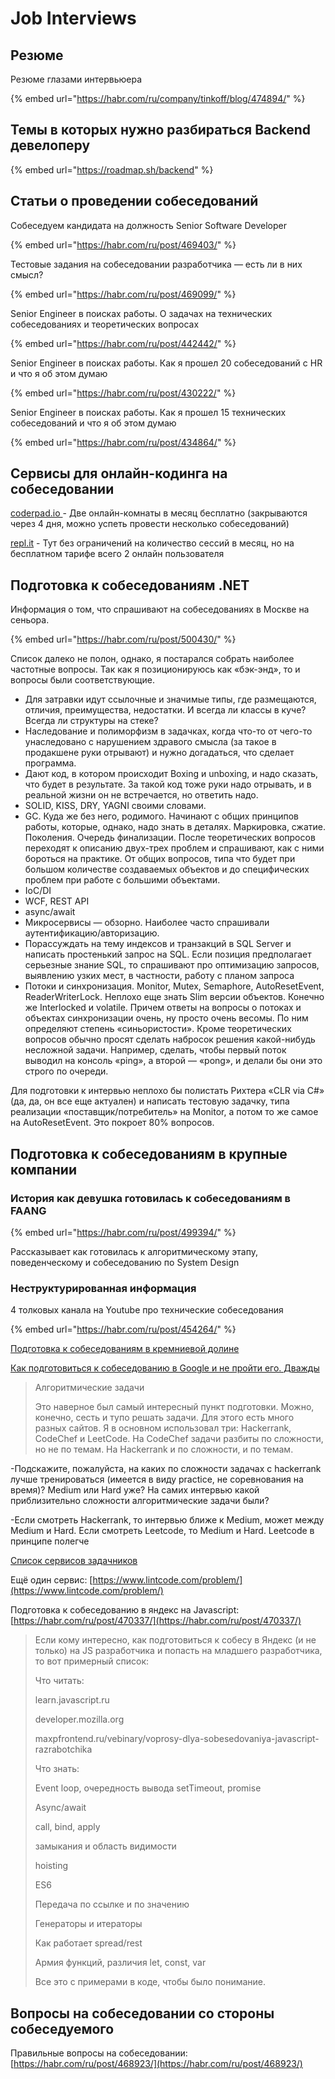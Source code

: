 # Job Interviews

## Резюме

Резюме глазами интервьюера

{% embed url="https://habr.com/ru/company/tinkoff/blog/474894/" %}

## Темы в которых нужно разбираться Backend девелоперу

{% embed url="https://roadmap.sh/backend" %}



## Статьи о проведении собеседований

Собеседуем кандидата на должность Senior Software Developer

{% embed url="https://habr.com/ru/post/469403/" %}

Тестовые задания на собеседовании разработчика — есть ли в них смысл?

{% embed url="https://habr.com/ru/post/469099/" %}

Senior Engineer в поисках работы. О задачах на технических собеседованиях и теоретических вопросах

{% embed url="https://habr.com/ru/post/442442/" %}

Senior Engineer в поисках работы. Как я прошел 20 собеседований с HR и что я об этом думаю

{% embed url="https://habr.com/ru/post/430222/" %}

Senior Engineer в поисках работы. Как я прошел 15 технических собеседований и что я об этом думаю

{% embed url="https://habr.com/ru/post/434864/" %}

## Сервисы для онлайн-кодинга на собеседовании

[coderpad.io ](https://coderpad.io/)- Две онлайн-комнаты в месяц бесплатно \(закрываются через 4 дня, можно успеть провести несколько собеседований\)

[repl.it](https://repl.it/) - Тут без ограничений на количество сессий в месяц, но на бесплатном тарифе всего 2 онлайн пользователя

## Подготовка к собеседованиям .NET

Информация о том, что спрашивают на собеседованиях в Москве на сеньора.

{% embed url="https://habr.com/ru/post/500430/" %}

 Список далеко не полон, однако, я постарался собрать наиболее частотные вопросы. Так как я позиционируюсь как «бэк-энд», то и вопросы были соответствующие.

* Для затравки идут ссылочные и значимые типы, где размещаются, отличия, преимущества, недостатки. И всегда ли классы в куче? Всегда ли структуры на стеке?
* Наследование и полиморфизм в задачках, когда что-то от чего-то унаследовано с нарушением здравого смысла \(за такое в продакшене руки отрывают\) и нужно догадаться, что сделает программа.
* Дают код, в котором происходит Boxing и unboxing, и надо сказать, что будет в результате. За такой код тоже руки надо отрывать, и в реальной жизни он не встречается, но ответить надо.
* SOLID, KISS, DRY, YAGNI своими словами.
* GC. Куда же без него, родимого. Начинают с общих принципов работы, которые, однако, надо знать в деталях. Маркировка, сжатие. Поколения. Очередь финализации. После теоретических вопросов переходят к описанию двух-трех проблем и спрашивают, как с ними бороться на практике. От общих вопросов, типа что будет при большом количестве создаваемых объектов и до специфических проблем при работе с большими объектами.
* IoC/DI
* WCF, REST API
* async/await
* Микросервисы — обзорно. Наиболее часто спрашивали аутентификацию/авторизацию.
* Порассуждать на тему индексов и транзакций в SQL Server и написать простенький запрос на SQL. Если позиция предполагает серьезные знание SQL, то спрашивают про оптимизацию запросов, выявлению узких мест, в частности, работу с планом запроса
* Потоки и синхронизация. Monitor, Mutex, Semaphore, AutoResetEvent, ReaderWriterLock. Неплохо еще знать Slim версии объектов. Конечно же Interlocked и volatile. Причем ответы на вопросы о потоках и объектах синхронизации очень, ну просто очень весомы. По ним определяют степень «синьористости». Кроме теоретических вопросов обычно просят сделать набросок решения какой-нибудь несложной задачи. Например, сделать, чтобы первый поток выводил на консоль «ping», а второй — «pong», и делали бы они это строго по очереди.

  
Для подготовки к интервью неплохо бы полистать Рихтера «CLR via C\#» \(да, да, он все еще актуален\) и написать тестовую задачку, типа реализации «поставщик/потребитель» на Monitor, а потом то же самое на AutoResetEvent. Это покроет 80% вопросов.

## Подготовка к собеседованиям в крупные компании

### История как девушка готовилась к собеседованиям в FAANG

{% embed url="https://habr.com/ru/post/499394/" %}

Рассказывает как готовилась к алгоритмическому этапу, поведенческому и собеседованию по System Design

### Неструктурированная информация

4 толковых канала на Youtube про технические собеседования

{% embed url="https://habr.com/ru/post/454264/" %}

[Подготовка к собеседованиям в кремниевой долине](https://habrahabr.ru/company/edison/blog/344018/)

[Как подготовиться к собеседованию в Google и не пройти его. Дважды](https://habr.com/ru/post/419945/)

> Алгоритмические задачи
>
> Это наверное был самый интересный пункт подготовки. Можно, конечно, сесть и тупо решать задачи. Для этого есть много разных сайтов. Я в основном использовал три: Hackerrank, CodeChef и LeetCode. На CodeChef задачи разбиты по сложности, но не по темам. На Hackerrank и по сложности, и по темам.

-Подскажите, пожалуйста, на каких по сложности задачах с hackerrank лучше тренироваться \(имеется в виду practice, не соревнования на время\)? Medium или Hard уже? На самих интервью какой приблизительно сложности алгоритмические задачи были?

-Если смотреть Hackerrank, то интервью ближе к Medium, может между Medium и Hard. Если смотреть Leetcode, то Medium и Hard. Leetcode в принципе полегче

[Список сервисов задачников](https://habr.com/ru/company/hexlet/blog/434786/)

Ещё один сервис: [https://www.lintcode.com/problem/](https://www.lintcode.com/problem/)

Подготовка к собеседованию в яндекс на Javascript: [https://habr.com/ru/post/470337/](https://habr.com/ru/post/470337/)

> Если кому интересно, как подготовиться к собесу в Яндекс \(и не только\) на JS разработчика и попасть на младшего разработчика, то вот примерный список:
>
> Что читать:
>
> learn.javascript.ru
>
> developer.mozilla.org
>
> maxpfrontend.ru/vebinary/voprosy-dlya-sobesedovaniya-javascript-razrabotchika
>
> Что знать:
>
> Event loop, очередность вывода setTimeout, promise
>
> Async/await
>
> call, bind, apply
>
> замыкания и область видимости
>
> hoisting
>
> ES6
>
> Передача по ссылке и по значению
>
> Генераторы и итераторы
>
> Как работает spread/rest
>
> Армия функций, различия let, const, var
>
> Все это с примерами в коде, чтобы было понимание.

## Вопросы на собеседовании со стороны собеседуемого

Правильные вопросы на собеседовании: [https://habr.com/ru/post/468923/](https://habr.com/ru/post/468923/)

